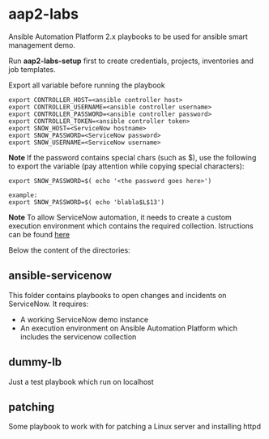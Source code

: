 aap2-labs
=========

Ansible Automation Platform 2.x playbooks to be used for ansible smart management demo.

Run **aap2-labs-setup** first to create credentials, projects, inventories and job templates.

Export all variable before running the playbook

```
export CONTROLLER_HOST=<ansible controller host>
export CONTROLLER_USERNAME=<ansible controller username>
export CONTROLLER_PASSWORD=<ansible controller password>
export CONTROLLER_TOKEN=<ansible controller token>
export SNOW_HOST=<ServiceNow hostname>
export SNOW_PASSWORD=<ServiceNow password>
export SNOW_USERNAME=<ServiceNow username>
```

**Note** 
If the password contains special chars (such as $), use the following to export the variable (pay attention while copying special characters):
```
export SNOW_PASSWORD=$( echo '<the password goes here>')

example:
export SNOW_PASSWORD=$( echo 'blabla$L$13')
```

**Note** 
To allow ServiceNow automation, it needs to create a custom execution environment which contains the required collection. 
Istructions can be found [here](https://github.com/maxaquino/aap2-labs/blob/main/docs/ee_build_for_snow.md)   

Below the content of the directories:

## ansible-servicenow
This folder contains playbooks to open changes and incidents on ServiceNow.
It requires:
- A working ServiceNow demo instance
- An execution environment on Ansible Automation Platform which includes the servicenow collection 

## dummy-lb
Just a test playbook which run on localhost

## patching
Some playbook to work with for patching a Linux server and installing httpd

